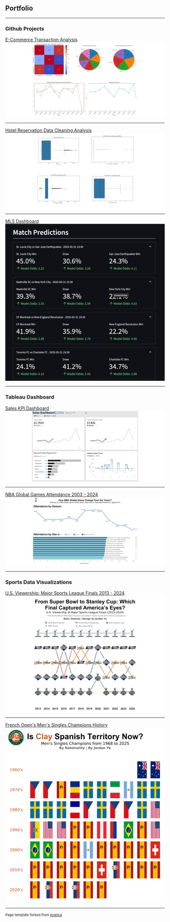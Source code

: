 ## Portfolio

---

### Github Projects 

[E-Commerce Transaction Analysis](/Project%20Sample%20-%20E-commerce%20218951dc405b8032beb7d63e792fde60/)
<img src="images/e_commerce_thumb.jpg" alt="Project Thumbnail"/>

---

[Hotel Reservation Data Cleaning Analysis](/hotel_reservation_clean/)
<img src="images/hotel_clean.jpg?raw=true"/>

---

[MLS Dashboard](https://mls-dashboard-neuu4ihhxf.streamlit.app/)
<img src="images/football_app.jpeg?raw=true"/>

---

### Tableau Dashboard

[Sales KPI Dashboard](https://public.tableau.com/views/sales_dashboard_v1/SalesDashboard?:language=en-GB&:sid=&:redirect=auth&:display_count=n&:origin=viz_share_link)
<img src="images/sales_dashboard.jpg?raw=true"/>

---

[NBA Global Games Attendance 2003 - 2024](https://public.tableau.com/views/global_game_v3/Dashboard1?:language=en-GB&:sid=&:redirect=auth&:display_count=n&:origin=viz_share_link)
<img src="images/nba_dashboard.jpg?raw=true"/>

---

### Sports Data Visualizations

[U.S. Viewership: Major Sports League Finals 2013 - 2024](https://public.tableau.com/views/usa_sports_watch_v4/Dashboard?:language=en-GB&:sid=&:redirect=auth&:display_count=n&:origin=viz_share_link)
<img src="images/viewership_dashboard.jpg?raw=true"/>

---

[French Open's Men's Singles Champions History](https://public.tableau.com/views/frech_open_winner_v3/Dashboard?:language=en-GB&:sid=&:redirect=auth&:display_count=n&:origin=viz_share_link)
<img src="images/tennis_dashboard.png?raw=true"/>


---
<p style="font-size:11px">Page template forked from <a href="https://github.com/evanca/quick-portfolio">evanca</a></p>
<!-- Remove above link if you don't want to attibute -->
